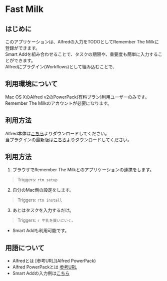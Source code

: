 Fast Milk
========================

## はじめに
このアプリケーションは、Alfredの入力をTODOとしてRemember The Milkに登録ができます。  
Smart Addを組み合わせることで、タスクの期限や、重要度も簡単に入力することができます。  
Alfredにプラグイン(Workflows)として組み込むことで、

## 利用環境について
Mac OS XのAlfred v2のPowerPack(有料プラン)利用ユーザーのみです。  
Remember The Milkのアカウントが必要になります。

## 利用方法
Alfred本体は[こちら](http://www.alfredapp.com/)よりダウンロードしてください。  
当プラグインの最新版は[こちら](https://github.com/chocopie116/alfred-remember-the-milk/archive/v0.2.zip)よりダウンロードしてください。  

## 利用方法
1. ブラウザでRemember The Milkとのアプリケーションの連携をします。
> Triggers: `rtm setup`

2. 自分のMac側の設定をします。
> Triggers: `rtm install`

3. あとはタスクを入力するだけ。
> Triggers: `r 牛乳を買いにいく。`
* Smart Addも利用可能です。

## 用語について

* Alfredとは [参考URL](Alfred PowerPack)
* Alfred PowerPackとは [参考URL](http://www.alfredapp.com/powerpack/)
* Smart Addの入力例は[こちら](http://www.rememberthemilk.com/help/?ctx=basics.smartadd.whati)
